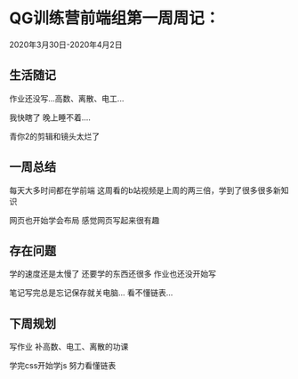 # QG训练营前端组第一周周记：
2020年3月30日-2020年4月2日

## 生活随记

作业还没写...高数、离散、电工... 

我快瞎了 晚上睡不着....

青你2的剪辑和镜头太烂了

## 一周总结

每天大多时间都在学前端 这周看的b站视频是上周的两三倍，学到了很多很多新知识

网页也开始学会布局 感觉网页写起来很有趣 

## 存在问题

学的速度还是太慢了  还要学的东西还很多 作业也还没开始写

笔记写完总是忘记保存就关电脑...
看不懂链表...

## 下周规划

写作业  补高数、电工、离散的功课

学完css开始学js 努力看懂链表

